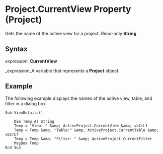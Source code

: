
# Project.CurrentView Property (Project)

Gets the name of the active view for a project. Read-only  **String**.


## Syntax

 _expression_. **CurrentView**

 _expression_A variable that represents a  **Project** object.


## Example

The following example displays the names of the active view, table, and filter in a dialog box.


```
Sub ViewDetails() 
 
    Dim Temp As String 
    Temp = "View: " &amp; ActiveProject.CurrentView &amp; vbCrLf 
    Temp = Temp &amp; "Table:" &amp; ActiveProject.CurrentTable &amp; vbCrLf 
    Temp = Temp &amp; "Filter: " &amp; ActiveProject.CurrentFilter 
    MsgBox Temp 
End Sub
```

